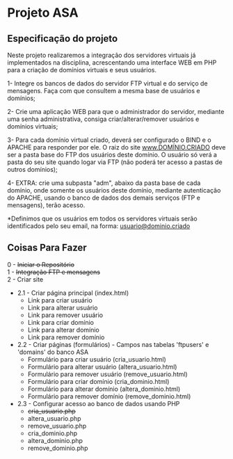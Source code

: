 # Projeto ASA

## Especificação do projeto
Neste projeto realizaremos a integração dos servidores virtuais já implementados na disciplina, acrescentando uma interface WEB em PHP para a criação de domínios virtuais e seus usuários.

1- Integre os bancos de dados do servidor FTP virtual e do serviço de mensagens. Faça com que consultem a mesma base de usuários e domínios;

2- Crie uma aplicação WEB para que o administrador do servidor, mediante uma senha administrativa, consiga criar/alterar/remover usuários e domínios virtuais;

3- Para cada domínio virtual criado, deverá ser configurado o BIND e o APACHE para responder por ele. O raiz do site www.DOMÍNIO.CRIADO deve ser a pasta base do FTP dos usuários deste domínio. O usuário só verá a pasta do seu site quando logar via FTP (não poderá ter acesso a pastas de outros domínios);

4- EXTRA: crie uma subpasta "adm", abaixo da pasta base de cada domínio, onde somente os usuários deste domínio, mediante autenticação do APACHE, usando o banco de dados dos demais serviços (FTP e mensagens), terão acesso.

*Definimos que os usuários em todos os servidores virtuais serão identificados pelo seu email, na forma: usuario@dominio.criado

## Coisas Para Fazer
0 - ~~Iniciar o Repositório~~  
1 - ~~Integração FTP e mensagens~~  
2 - Criar site  
 * 2.1 - Criar página principal (index.html)  
   * Link para criar usuário  
   * Link para alterar usuário  
   * Link para remover usuário  
   * Link para criar domínio  
   * Link para alterar domínio  
   * Link para remover domínio  
 * 2.2 - Criar páginas (formulários) - Campos nas tabelas 'ftpusers' e 'domains' do banco ASA  
   * Formulário para criar usuário (cria_usuario.html)  
   * Formulário para alterar usuário (altera_usuario.html)  
   * Formulário para remover usuário (remove_usuario.html)  
   * Formulário para criar domínio (cria_dominio.html)  
   * Formulário para alterar domínio (altera_dominio.html)  
   * Formulário para remover domínio (remove_dominio.html)  
 * 2.3 - Configurar acesso ao banco de dados usando PHP  
   * ~~cria_usuario.php~~  
   * altera_usuario.php  
   * remove_usuario.php  
   * cria_dominio.php  
   * altera_dominio.php  
   * remove_dominio.php  
